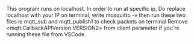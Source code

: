 This program runs on localhost. In order to run at specific ip, Do replace localhost with your IP
on terminal, 
write mosquitto -v
then run these two files ie mqtt_sub and mqtt_publish1 to check packets on terminal
Remove <mqtt.CallbackAPIVersion.VERSION2> from client parameter if you're running these file from VSCode.
